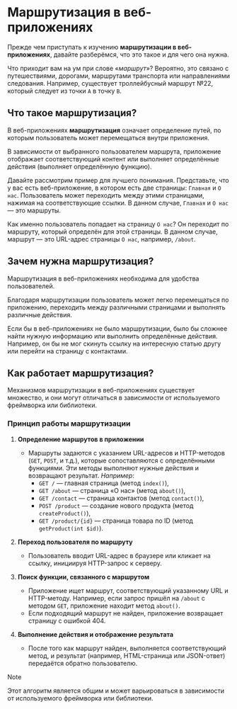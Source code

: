 # Маршрутизация в веб-приложениях

Прежде чем приступать к изучению **маршрутизации в веб-приложениях**, давайте разберёмся, что это такое и для чего она нужна.

Что приходит вам на ум при слове «_маршрут_»? Вероятно, это связано с путешествиями, дорогами, маршрутами транспорта или направлениями следования. Например, существует троллейбусный маршрут №22, который следует из точки `A` в точку `B`.

## Что такое маршрутизация?

В веб-приложениях **маршрутизация** означает определение путей, по которым пользователь может перемещаться внутри приложения.

В зависимости от выбранного пользователем маршрута, приложение отображает соответствующий контент или выполняет определённые действия (выполняет определённую функцию).

Давайте рассмотрим пример для лучшего понимания. Представьте, что у вас есть веб-приложение, в котором есть две страницы: `Главная` и `О нас`. Пользователь может переходить между этими страницами, нажимая на соответствующие ссылки. В данном случае, `Главная` и `О нас` — это маршруты.

Как именно пользователь попадает на страницу `О нас`? Он переходит по маршруту, который определён для этой страницы. В данном случае, маршрут — это URL-адрес страницы `О нас`, например, `/about`.

## Зачем нужна маршрутизация?

Маршрутизация в веб-приложениях необходима для удобства пользователей.

Благодаря маршрутизации пользователь может легко перемещаться по приложению, переходить между различными страницами и выполнять различные действия.

Если бы в веб-приложениях не было маршрутизации, было бы сложнее найти нужную информацию или выполнить определённые действия. Например, он бы не мог скинуть ссылку на интересную статью другу или перейти на страницу с контактами.

## Как работает маршрутизация?

Механизмов маршрутизации в веб-приложениях существует множество, и они могут отличаться в зависимости от используемого фреймворка или библиотеки.

### Принцип работы маршрутизации

1. **Определение маршрутов в приложении**

   - Маршруты задаются с указанием URL-адресов и HTTP-методов (`GET`, `POST`, и т.д.), которые сопоставляются с определёнными функциями. Эти методы выполняют нужные действия и возвращают результат. _Например_:
     - `GET /` — главная страница (метод `index()`),
     - `GET /about` — страница «О нас» (метод `about()`),
     - `GET /contact` — страница контактов (метод `contact()`),
     - `POST /product` — создание нового продукта (метод `createProduct()`),
     - `GET /product/{id}` — страница товара по ID (метод `getProduct(int $id)`).

2. **Переход пользователя по маршруту**

   - Пользователь вводит URL-адрес в браузере или кликает на ссылку, инициируя HTTP-запрос к серверу.

3. **Поиск функции, связанного с маршрутом**

   - Приложение ищет маршрут, соответствующий указанному URL и HTTP-методу. Например, если запрос пришёл на `/about` с методом `GET`, приложение находит метод `about()`.
   - Если подходящий маршрут не найден, приложение возвращает страницу с ошибкой 404.

4. **Выполнение действия и отображение результата**
   - После того как маршрут найден, выполняется соответствующий метод, и результат (например, HTML-страница или JSON-ответ) передаётся обратно пользователю.

> [!NOTE]
> Этот алгоритм является общим и может варьироваться в зависимости от используемого фреймворка или библиотеки.